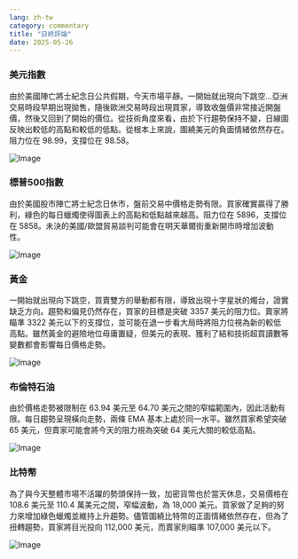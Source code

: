 ```yaml
---
lang: zh-tw
category: commentary
title: "日終評論"
date: 2025-05-26
---
```


### 美元指數

由於美國陣亡將士紀念日公共假期，今天市場平靜。一開始就出現向下跳空...亞洲交易時段早期出現拋售，隨後歐洲交易時段出現買家，導致收盤價非常接近開盤價，然後又回到了開始的價位。從技術角度來看，由於下行趨勢保持不變，日線圖反映出較低的高點和較低的低點。從根本上來說，圍繞美元的負面情緒依然存在。阻力位在 98.99，支撐位在 98.58。

![Image](https://markleighedu.github.io/img/May-2025/26-May-2025/usdindex.jpg)

### 標普500指數

由於美國股市陣亡將士紀念日休市，盤前交易中價格走勢有限。買家確實贏得了勝利，綠色的每日蠟燭使得圖表上的高點和低點越來越高。阻力位在 5896，支撐位在 5858。未決的美國/歐盟貿易談判可能會在明天華爾街重新開市時增加波動性。

![Image](https://markleighedu.github.io/img/May-2025/26-May-2025/sp500.jpg)

### 黃金

一開始就出現向下跳空，買賣雙方的舉動都有限，導致出現十字星狀的燭台，證實缺乏方向。趨勢和偏見仍然存在，買家的目標是突破 3357 美元的阻力位。賣家將瞄準 3322 美元以下的支撐位，並可能在退一步看大局時將阻力位視為新的較低高點。雖然黃金的避險地位毋庸置疑，但美元的表現、獲利了結和技術超買讀數等變數都會影響每日價格走勢。  

![Image](https://markleighedu.github.io/img/May-2025/26-May-2025/gold.jpg)

### 布倫特石油

由於價格走勢被限制在 63.94 美元至 64.70 美元之間的窄幅範圍內，因此活動有限。每日趨勢呈現橫向走勢，兩條 EMA 基本上處於同一水平。雖然買家希望突破 65 美元，但賣家可能會將今天的阻力視為突破 64 美元大關的較低高點。

![Image](https://markleighedu.github.io/img/May-2025/26-May-2025/brentoil.jpg)

### 比特幣

為了與今天整體市場不活躍的勢頭保持一致，加密貨幣也於當天休息，交易價格在 108.6 美元至 110.4 萬美元之間，窄幅波動，為 18,000 美元。買家做了足夠的努力來增加綠色蠟燭並維持上升趨勢。儘管圍繞比特幣的正面情緒依然存在，但為了扭轉趨勢，買家將目光投向 112,000 美元，而賣家則瞄準 107,000 美元以下。 

![Image](https://markleighedu.github.io/img/May-2025/26-May-2025/bitcoin.jpg)

